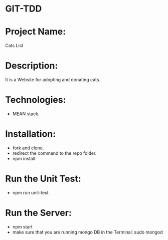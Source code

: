 # GIT-TDD
# Project Name:
  
  Cats List

# Description:  

It is a Website for adopting and donating cats.

# Technologies:

- MEAN stack. 

# Installation:

- fork and clone.
- redirect the command to the repo folder.  
- npm install.

# Run the Unit Test:

- npm run unit-test

# Run the Server:

- npm start
- make sure that you are running mongo DB in the Terminal:
  sudo mongod

